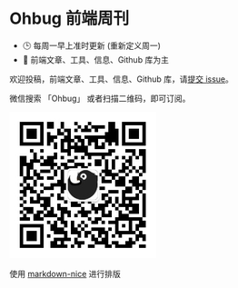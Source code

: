 # Ohbug 前端周刊

- 🕒 每周一早上准时更新 (重新定义周一)
- 👋 前端文章、工具、信息、Github 库为主

欢迎投稿，前端文章、工具、信息、Github 库，请[提交 issue](https://github.com/ohbug-org/weekly/issues)。

微信搜索 「Ohbug」 或者扫描二维码，即可订阅。

![](https://raw.githubusercontent.com/ohbug-org/weekly/main/qrcode.jpg)

使用 [markdown-nice](https://ohbug-org.github.io/markdown-nice/) 进行排版
